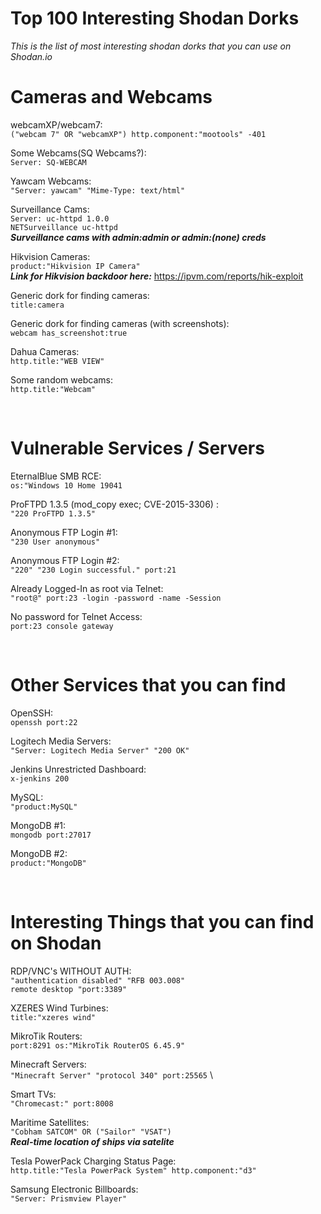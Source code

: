 # Top 100 Interesting Shodan Dorks

_This is the list of most interesting shodan dorks that you can use on Shodan.io_
</br>

# Cameras and Webcams

webcamXP/webcam7: \
`("webcam 7" OR "webcamXP") http.component:"mootools" -401`

Some Webcams(SQ Webcams?): \
`Server: SQ-WEBCAM`

Yawcam Webcams: \
`"Server: yawcam" "Mime-Type: text/html"`

Surveillance Cams: \
`Server: uc-httpd 1.0.0`\
`NETSurveillance uc-httpd`\
***Surveillance cams with admin:admin or admin:(none) creds***

Hikvision Cameras: \
`product:"Hikvision IP Camera"` \
***Link for Hikvision backdoor here:*** https://ipvm.com/reports/hik-exploit

Generic dork for finding cameras: \
`title:camera`

Generic dork for finding cameras (with screenshots): \
`webcam has_screenshot:true`

Dahua Cameras: \
`http.title:"WEB VIEW"`

Some random webcams: \
`http.title:"Webcam"`

</br>

# Vulnerable Services / Servers

EternalBlue SMB RCE: \
`os:"Windows 10 Home 19041`

ProFTPD 1.3.5 (mod_copy exec; CVE-2015-3306) : \
`"220 ProFTPD 1.3.5"`

Anonymous FTP Login #1: \
`"230 User anonymous"`

Anonymous FTP Login #2: \
`"220" "230 Login successful." port:21`

Already Logged-In as root via Telnet: \
`"root@" port:23 -login -password -name -Session`

No password for Telnet Access: \
`port:23 console gateway`

</br>

# Other Services that you can find

OpenSSH: \
`openssh port:22`

Logitech Media Servers: \
`"Server: Logitech Media Server" "200 OK"`

Jenkins Unrestricted Dashboard: \
`x-jenkins 200`

MySQL: \
`"product:MySQL"`

MongoDB #1: \
`mongodb port:27017`

MongoDB #2: \
`product:"MongoDB"`

</br>

# Interesting Things that you can find on Shodan

RDP/VNC's WITHOUT AUTH: \
`"authentication disabled" "RFB 003.008"`\
`remote desktop "port:3389"`

XZERES Wind Turbines: \
`title:"xzeres wind"`

MikroTik Routers: \
`port:8291 os:"MikroTik RouterOS 6.45.9"`

Minecraft Servers: \
`"Minecraft Server" "protocol 340" port:25565` \

Smart TVs: \
`"Chromecast:" port:8008`

Maritime Satellites: \
`"Cobham SATCOM" OR ("Sailor" "VSAT")` \
***Real-time location of ships via satelite***

Tesla PowerPack Charging Status Page: \
`http.title:"Tesla PowerPack System" http.component:"d3"`

Samsung Electronic Billboards: \
`"Server: Prismview Player"`

</br>